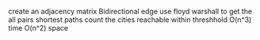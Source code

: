 create an adjacency matrix 
Bidirectional edge
use floyd warshall to get the all pairs shortest paths
count the cities reachable within threshhold
O(n^3) time
O(n^2) space